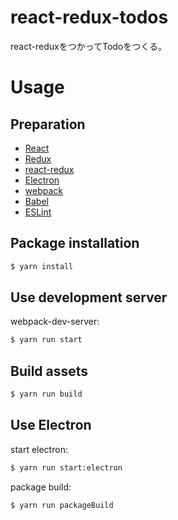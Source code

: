 # react-redux-todos
react-reduxをつかってTodoをつくる。  

# Usage
## Preparation
* [React](https://facebook.github.io/react/)
* [Redux](https://github.com/reactjs/redux/)
* [react-redux](https://github.com/reactjs/react-redux)
* [Electron](https://electron.atom.io/)
* [webpack](https://webpack.github.io/)
* [Babel](https://babeljs.io/)
* [ESLint](http://eslint.org/)

## Package installation
```bash
$ yarn install
```

## Use development server
webpack-dev-server:
```bash
$ yarn run start
```

## Build assets
```bash
$ yarn run build
```

## Use Electron
start electron:
```bash
$ yarn run start:electron
```

package build:
```bash
$ yarn run packageBuild
```
